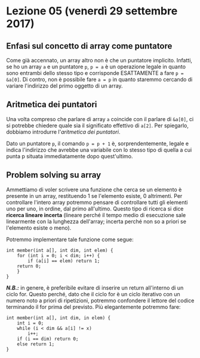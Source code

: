 # Lezione 05 (venerdì 29 settembre 2017)

## Enfasi sul concetto di array come puntatore
Come già accennato, un array altro non è che un puntatore implicito. Infatti, se ho un array `a` e un puntatore `p`, `p = a` è un operazione legale in quanto sono entrambi dello stesso tipo e corrisponde ESATTAMENTE a fare `p = &a[0]`. Di contro, non è possibile fare `a = p` in quanto staremmo cercando di variare l'indirizzo del primo oggetto di un array.

## Aritmetica dei puntatori
Una volta compreso che parlare di array `a` coincide con il parlare di `&a[0]`, ci si potrebbe chiedere quale sia il significato effettivo di `a[2]`. Per spiegarlo, dobbiamo introdurre l'*aritmetica dei puntatori*.

Dato un puntatore `p`, il comando `p = p + 1` è, sorprendentemente, legale e indica l'indirizzo che avrebbe una variabile con lo stesso tipo di quella a cui punta p situata immediatamente dopo quest'ultimo.

## Problem solving su array
Ammettiamo di voler scrivere una funzione che cerca se un elemento è presente in un array, restituendo 1 se l'elemento esiste, 0 altrimenti. Per controllare l'intero array potremmo pensare di controllare tutti gli elementi uno per uno, in ordine, dal primo all'ultimo. Questo tipo di ricerca si dice **ricerca lineare incerta** (lineare perché il tempo medio di esecuzione sale linearmente con la lunghezza dell'array; incerta perché non so a priori se l'elemento esiste o meno).

Potremmo implementare tale funzione come segue:
```
int member(int a[], int dim, int elem) {
    for (int i = 0; i < dim; i++) {
        if (a[i] == elem) return 1;
    return 0;
    }
}
```
***N.B.:*** in genere, è preferibile evitare di inserire un return all'interno di un ciclo for. Questo perché, dato che il ciclo for è un ciclo iterativo con un numero noto a priori di ripetizioni, potremmo confondere il lettore del codice terminando il for prima del previsto. Più elegantemente potremmo fare:
```
int member(int a[], int dim, in elem) {
    int i = 0;
    while (i < dim && a[i] != x)
        i++;
    if (i == dim) return 0;
    else return 1;
}
```

